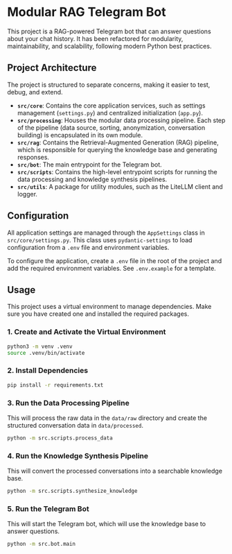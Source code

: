 # Modular RAG Telegram Bot

This project is a RAG-powered Telegram bot that can answer questions about your chat history. It has been refactored for modularity, maintainability, and scalability, following modern Python best practices.

## Project Architecture

The project is structured to separate concerns, making it easier to test, debug, and extend.

-   **`src/core`**: Contains the core application services, such as settings management (`settings.py`) and centralized initialization (`app.py`).
-   **`src/processing`**: Houses the modular data processing pipeline. Each step of the pipeline (data source, sorting, anonymization, conversation building) is encapsulated in its own module.
-   **`src/rag`**: Contains the Retrieval-Augmented Generation (RAG) pipeline, which is responsible for querying the knowledge base and generating responses.
-   **`src/bot`**: The main entrypoint for the Telegram bot.
-   **`src/scripts`**: Contains the high-level entrypoint scripts for running the data processing and knowledge synthesis pipelines.
-   **`src/utils`**: A package for utility modules, such as the LiteLLM client and logger.

## Configuration

All application settings are managed through the `AppSettings` class in `src/core/settings.py`. This class uses `pydantic-settings` to load configuration from a `.env` file and environment variables.

To configure the application, create a `.env` file in the root of the project and add the required environment variables. See `.env.example` for a template.

## Usage

This project uses a virtual environment to manage dependencies. Make sure you have created one and installed the required packages.

### 1. Create and Activate the Virtual Environment

```bash
python3 -m venv .venv
source .venv/bin/activate
```

### 2. Install Dependencies

```bash
pip install -r requirements.txt
```

### 3. Run the Data Processing Pipeline

This will process the raw data in the `data/raw` directory and create the structured conversation data in `data/processed`.

```bash
python -m src.scripts.process_data
```

### 4. Run the Knowledge Synthesis Pipeline

This will convert the processed conversations into a searchable knowledge base.

```bash
python -m src.scripts.synthesize_knowledge
```

### 5. Run the Telegram Bot

This will start the Telegram bot, which will use the knowledge base to answer questions.

```bash
python -m src.bot.main
```
